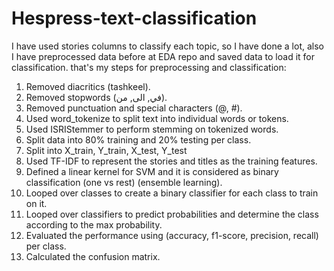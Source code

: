 # Hespress-text-classification

I have used stories columns to classify each topic, so I have done a lot,
also I have preprocessed data before at EDA repo and saved data to load it for classification.
that's my steps for preprocessing and classification:

1. Removed diacritics (tashkeel).
2. Removed stopwords (في, الى, من).
3. Removed punctuation and special characters (@, #).
4. Used word_tokenize to split text into individual words or tokens.
5. Used ISRIStemmer to perform stemming on tokenized words.
6. Split data into 80% training and 20% testing per class.
7. Split into X_train, Y_train, X_test, Y_test
8. Used TF-IDF to represent the stories and titles as the training features.
9. Defined a linear kernel for SVM and it is considered as binary classification (one vs rest) (ensemble learning).
10. Looped over classes to create a binary classifier for each class to train on it.
11. Looped over classifiers to predict probabilities and determine the class according to the max probability.
12. Evaluated the performance using (accuracy, f1-score, precision, recall) per class.
13. Calculated the confusion matrix.
